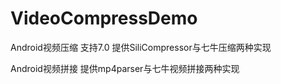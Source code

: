 # VideoCompressDemo
Android视频压缩 支持7.0 提供SiliCompressor与七牛压缩两种实现

Android视频拼接 提供mp4parser与七牛视频拼接两种实现

